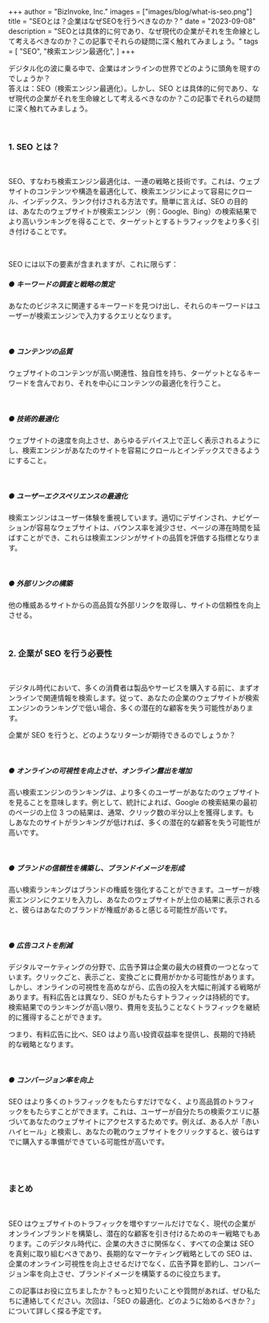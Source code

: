 +++
author = "BizInvoke, Inc."
images = ["images/blog/what-is-seo.png"]
title = "SEOとは？企業はなぜSEOを行うべきなのか？"
date = "2023-09-08"
description = "SEOとは具体的に何であり、なぜ現代の企業がそれを生命線として考えるべきなのか？この記事でそれらの疑問に深く触れてみましょう。"
tags = [
    "SEO",
    "検索エンジン最適化",
]
+++

デジタル化の波に乗る中で、企業はオンラインの世界でどのように頭角を現すのでしょうか？<br>
答えは：SEO（検索エンジン最適化）。しかし、SEO とは具体的に何であり、なぜ現代の企業がそれを生命線として考えるべきなのか？この記事でそれらの疑問に深く触れてみましょう。

<br>

### 1. SEO とは？
<br>

SEO、すなわち検索エンジン最適化は、一連の戦略と技術です。これは、ウェブサイトのコンテンツや構造を最適化して、検索エンジンによって容易にクロール、インデックス、ランク付けされる方法です。簡単に言えば、SEO の目的は、あなたのウェブサイトが検索エンジン（例：Google、Bing）の検索結果でより高いランキングを得ることで、ターゲットとするトラフィックをより多く引き付けることです。

<br>

SEO には以下の要素が含まれますが、これに限らず：<br>


##### ● キーワードの調査と戦略の策定

あなたのビジネスに関連するキーワードを見つけ出し、それらのキーワードはユーザーが検索エンジンで入力するクエリとなります。

<br>

##### ● コンテンツの品質

ウェブサイトのコンテンツが高い関連性、独自性を持ち、ターゲットとなるキーワードを含んでおり、それを中心にコンテンツの最適化を行うこと。

<br>

##### ● 技術的最適化

ウェブサイトの速度を向上させ、あらゆるデバイス上で正しく表示されるようにし、検索エンジンがあなたのサイトを容易にクロールとインデックスできるようにすること。

<br>

##### ● ユーザーエクスペリエンスの最適化

検索エンジンはユーザー体験を重視しています。適切にデザインされ、ナビゲーションが容易なウェブサイトは、バウンス率を減少させ、ページの滞在時間を延ばすことができ、これらは検索エンジンがサイトの品質を評価する指標となります。

<br>

##### ● 外部リンクの構築

他の権威あるサイトからの高品質な外部リンクを取得し、サイトの信頼性を向上させる。

<br>

### 2. 企業が SEO を行う必要性

<br>

デジタル時代において、多くの消費者は製品やサービスを購入する前に、まずオンラインで関連情報を検索します。従って、あなたの企業のウェブサイトが検索エンジンのランキングで低い場合、多くの潜在的な顧客を失う可能性があります。

企業が SEO を行うと、どのようなリターンが期待できるのでしょうか？

<br>

##### ● オンラインの可視性を向上させ、オンライン露出を増加

高い検索エンジンのランキングは、より多くのユーザーがあなたのウェブサイトを見ることを意味します。例として、統計によれば、Google の検索結果の最初のページの上位 3 つの結果は、通常、クリック数の半分以上を獲得します。もしあなたのサイトがランキングが低ければ、多くの潜在的な顧客を失う可能性が高いです。

<br>

##### ● ブランドの信頼性を構築し、ブランドイメージを形成

高い検索ランキングはブランドの権威を強化することができます。ユーザーが検索エンジンにクエリを入力し、あなたのウェブサイトが上位の結果に表示されると、彼らはあなたのブランドが権威があると感じる可能性が高いです。

<br>

##### ● 広告コストを削減

デジタルマーケティングの分野で、広告予算は企業の最大の経費の一つとなっています。クリックごと、表示ごと、変換ごとに費用がかかる可能性があります。しかし、オンラインの可視性を高めながら、広告の投入を大幅に削減する戦略があります。有料広告とは異なり、SEO がもたらすトラフィックは持続的です。検索結果でのランキングが高い限り、費用を支払うことなくトラフィックを継続的に獲得することができます。

つまり、有料広告に比べ、SEO はより高い投資収益率を提供し、長期的で持続的な戦略となります。

<br>

##### ● コンバージョン率を向上

SEO はより多くのトラフィックをもたらすだけでなく、より高品質のトラフィックをもたらすことができます。これは、ユーザーが自分たちの検索クエリに基づいてあなたのウェブサイトにアクセスするためです。例えば、ある人が「赤いハイヒール」と検索し、あなたの靴のウェブサイトをクリックすると、彼らはすでに購入する準備ができている可能性が高いです。

<br>

<br>

### まとめ

<br>

SEO はウェブサイトのトラフィックを増やすツールだけでなく、現代の企業がオンラインブランドを構築し、潜在的な顧客を引き付けるためのキー戦略でもあります。このデジタル時代に、企業の大きさに関係なく、すべての企業は SEO を真剣に取り組むべきであり、長期的なマーケティング戦略としての SEO は、企業のオンライン可視性を向上させるだけでなく、広告予算を節約し、コンバージョン率を向上させ、ブランドイメージを構築するのに役立ちます。

この記事はお役に立ちましたか？もっと知りたいことや質問があれば、ぜひ私たちに連絡してください。次回は、「SEO の最適化、どのように始めるべきか？」について詳しく探る予定です。
